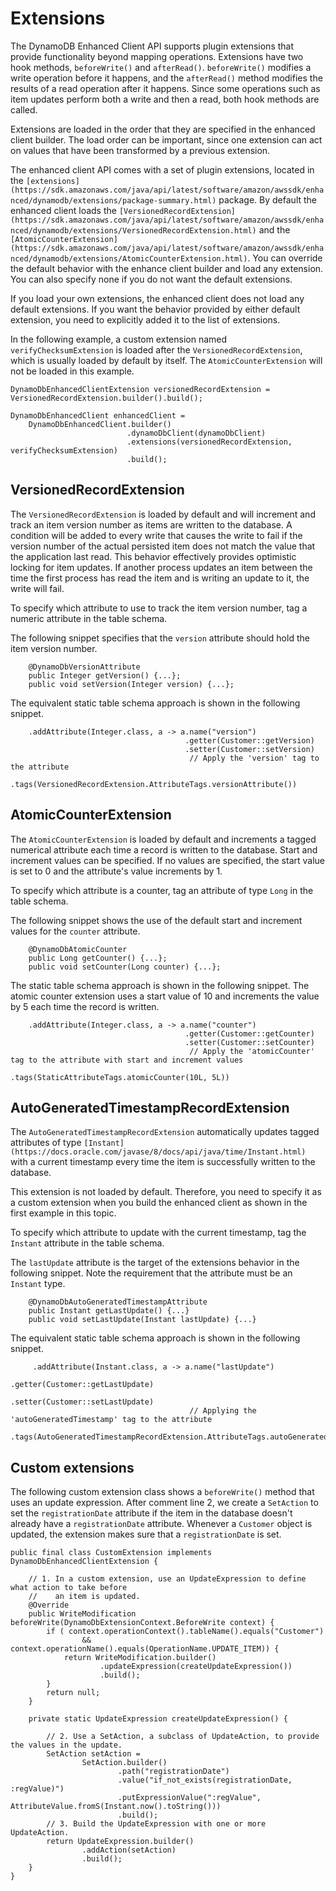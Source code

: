 # Extensions<a name="ddb-en-client-extensions"></a>

The DynamoDB Enhanced Client API supports plugin extensions that provide functionality beyond mapping operations\. Extensions have two hook methods, `beforeWrite()` and `afterRead()`\. `beforeWrite()` modifies a write operation before it happens, and the `afterRead()` method modifies the results of a read operation after it happens\. Since some operations such as item updates perform both a write and then a read, both hook methods are called\. 

Extensions are loaded in the order that they are specified in the enhanced client builder\. The load order can be important, since one extension can act on values that have been transformed by a previous extension\. 

The enhanced client API comes with a set of plugin extensions, located in the `[extensions](https://sdk.amazonaws.com/java/api/latest/software/amazon/awssdk/enhanced/dynamodb/extensions/package-summary.html)` package\. By default the enhanced client loads the `[VersionedRecordExtension](https://sdk.amazonaws.com/java/api/latest/software/amazon/awssdk/enhanced/dynamodb/extensions/VersionedRecordExtension.html)` and the `[AtomicCounterExtension](https://sdk.amazonaws.com/java/api/latest/software/amazon/awssdk/enhanced/dynamodb/extensions/AtomicCounterExtension.html)`\. You can override the default behavior with the enhance client builder and load any extension\. You can also specify none if you do not want the default extensions\. 

If you load your own extensions, the enhanced client does not load any default extensions\. If you want the behavior provided by either default extension, you need to explicitly added it to the list of extensions\. 

In the following example, a custom extension named `verifyChecksumExtension` is loaded after the `VersionedRecordExtension`, which is usually loaded by default by itself\. The `AtomicCounterExtension` will not be loaded in this example\.

```
DynamoDbEnhancedClientExtension versionedRecordExtension = VersionedRecordExtension.builder().build();

DynamoDbEnhancedClient enhancedClient = 
    DynamoDbEnhancedClient.builder()
                          .dynamoDbClient(dynamoDbClient)
                          .extensions(versionedRecordExtension, verifyChecksumExtension)
                          .build();
```

## VersionedRecordExtension<a name="ddb-en-client-extensions-VRE"></a>

The `VersionedRecordExtension` is loaded by default and will increment and track an item version number as items are written to the database\. A condition will be added to every write that causes the write to fail if the version number of the actual persisted item does not match the value that the application last read\. This behavior effectively provides optimistic locking for item updates\. If another process updates an item between the time the first process has read the item and is writing an update to it, the write will fail\.

To specify which attribute to use to track the item version number, tag a numeric attribute in the table schema\. 

The following snippet specifies that the `version` attribute should hold the item version number\.

```
    @DynamoDbVersionAttribute
    public Integer getVersion() {...};
    public void setVersion(Integer version) {...};
```

The equivalent static table schema approach is shown in the following snippet\.

```
    .addAttribute(Integer.class, a -> a.name("version")
                                       .getter(Customer::getVersion)
                                       .setter(Customer::setVersion)
                                        // Apply the 'version' tag to the attribute
                                       .tags(VersionedRecordExtension.AttributeTags.versionAttribute())
```

## AtomicCounterExtension<a name="ddb-en-client-extensions-ACE"></a>

The `AtomicCounterExtension` is loaded by default and increments a tagged numerical attribute each time a record is written to the database\. Start and increment values can be specified\. If no values are specified, the start value is set to 0 and the attribute's value increments by 1\.

To specify which attribute is a counter, tag an attribute of type `Long` in the table schema\.

The following snippet shows the use of the default start and increment values for the `counter` attribute\.

```
    @DynamoDbAtomicCounter
    public Long getCounter() {...};
    public void setCounter(Long counter) {...};
```

The static table schema approach is shown in the following snippet\. The atomic counter extension uses a start value of 10 and increments the value by 5 each time the record is written\.

```
    .addAttribute(Integer.class, a -> a.name("counter")
                                       .getter(Customer::getCounter)
                                       .setter(Customer::setCounter)
                                        // Apply the 'atomicCounter' tag to the attribute with start and increment values
                                       .tags(StaticAttributeTags.atomicCounter(10L, 5L))
```

## AutoGeneratedTimestampRecordExtension<a name="ddb-en-client-extensions-AGTE-"></a>

The `AutoGeneratedTimestampRecordExtension` automatically updates tagged attributes of type `[Instant](https://docs.oracle.com/javase/8/docs/api/java/time/Instant.html)` with a current timestamp every time the item is successfully written to the database\.

This extension is not loaded by default\. Therefore, you need to specify it as a custom extension when you build the enhanced client as shown in the first example in this topic\.

To specify which attribute to update with the current timestamp, tag the `Instant` attribute in the table schema\.

The `lastUpdate` attribute is the target of the extensions behavior in the following snippet\. Note the requirement that the attribute must be an `Instant` type\.

```
    @DynamoDbAutoGeneratedTimestampAttribute
    public Instant getLastUpdate() {...}
    public void setLastUpdate(Instant lastUpdate) {...}
```

The equivalent static table schema approach is shown in the following snippet\.

```
     .addAttribute(Instant.class, a -> a.name("lastUpdate")
                                        .getter(Customer::getLastUpdate)
                                        .setter(Customer::setLastUpdate)
                                        // Applying the 'autoGeneratedTimestamp' tag to the attribute
                                        .tags(AutoGeneratedTimestampRecordExtension.AttributeTags.autoGeneratedTimestampAttribute())
```

## Custom extensions<a name="ddb-en-client-extensions-custom"></a>

The following custom extension class shows a `beforeWrite()` method that uses an update expression\. After comment line 2, we create a `SetAction` to set the `registrationDate` attribute if the item in the database doesn't already have a `registrationDate` attribute\. Whenever a `Customer` object is updated, the extension makes sure that a `registrationDate` is set\.

```
public final class CustomExtension implements DynamoDbEnhancedClientExtension {

    // 1. In a custom extension, use an UpdateExpression to define what action to take before
    //    an item is updated.
    @Override
    public WriteModification beforeWrite(DynamoDbExtensionContext.BeforeWrite context) {
        if ( context.operationContext().tableName().equals("Customer")
                && context.operationName().equals(OperationName.UPDATE_ITEM)) {
            return WriteModification.builder()
                    .updateExpression(createUpdateExpression())
                    .build();
        }
        return null;
    }

    private static UpdateExpression createUpdateExpression() {

        // 2. Use a SetAction, a subclass of UpdateAction, to provide the values in the update.
        SetAction setAction =
                SetAction.builder()
                        .path("registrationDate")
                        .value("if_not_exists(registrationDate, :regValue)")
                        .putExpressionValue(":regValue", AttributeValue.fromS(Instant.now().toString()))
                        .build();
        // 3. Build the UpdateExpression with one or more UpdateAction.
        return UpdateExpression.builder()
                .addAction(setAction)
                .build();
    }
}
```